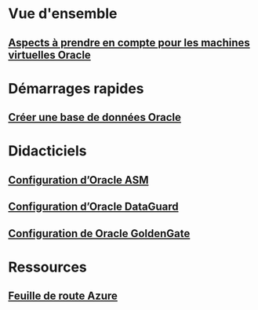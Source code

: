 

# Vue d'ensemble


## [Aspects à prendre en compte pour les machines virtuelles Oracle](oracle-considerations.md)


# Démarrages rapides


## [Créer une base de données Oracle](oracle-database-quick-create.md)


# Didacticiels


## [Configuration d’Oracle ASM](configure-oracle-asm.md)


## [Configuration d’Oracle DataGuard](configuring-oracle-dataguard.md)


## [Configuration de Oracle GoldenGate](configure-oracle-golden-gate.md)


# Ressources


## [Feuille de route Azure](https://azure.microsoft.com/roadmap/)

